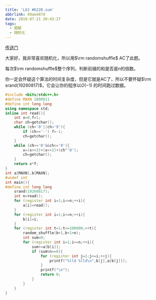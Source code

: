```yaml
---
title: 'LOJ #6220.sum'
abbrlink: 49aed47d
date: 2019-07-21 20:43:27
tags:
  - 题解
  - 随机化
---
```


[传送门](https://loj.ac/problem/6220)

大家好，我非常喜欢随机化，所以用$\rm randomshuffle$ AC了此题。

每次$\rm randomshuffle$整个序列，判断前缀的和是否是$n$的倍数。

你一定会怀疑这个算法的时间复杂度，但是它就是AC了，所以不要怀疑$\rm srand(19260817)$，它会让你的程序以$O(-1)$ 的时间跑过数据。

```cpp
#include <bits/stdc++.h>
#define MAXN 1000011
#define int long long
using namespace std;
inline int read(){
    int x=0,f=1;
    char ch=getchar();
    while (ch<'0'||ch>'9'){
        if (ch=='-') f=-1;
        ch=getchar(); 
    }
    while (ch>='0'&&ch<='9'){
        x=(x<<3)+(x<<1)+(ch^'0');
        ch=getchar();
    }
    return x*f;
}
int a[MAXN],b[MAXN];
#undef int
int main(){
#define int long long
    srand(19260817);
    int n=read();
    for (register int i=1;i<=n;++i){
        a[i]=read();
    }
    for (register int i=1;i<=n;++i){
        b[i]=i;
    }
    for (register int t=1;t<=100000;++t){
        random_shuffle(b+1,b+1+n);
        int sum=0;
        for (register int i=1;i<=n;++i){
            sum+=a[b[i]];
            if (sum%n==0){
                for (register int j=1;j<=i;++j){
                    printf("%lld %lld\n",b[j],a[b[j]]);
                }
                printf("\n");
                return 0;
            }
        }
    }
}
```

